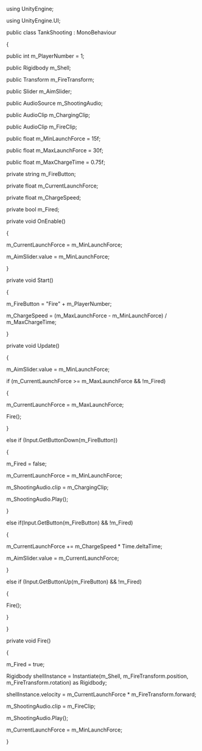 using UnityEngine;

using UnityEngine.UI;

public class TankShooting : MonoBehaviour

{

public int m_PlayerNumber = 1;

public Rigidbody m_Shell;

public Transform m_FireTransform;

public Slider m_AimSlider;

public AudioSource m_ShootingAudio;

public AudioClip m_ChargingClip;

public AudioClip m_FireClip;

public float m_MinLaunchForce = 15f;

public float m_MaxLaunchForce = 30f;

public float m_MaxChargeTime = 0.75f;

private string m_FireButton;

private float m_CurrentLaunchForce;

private float m_ChargeSpeed;

private bool m_Fired;

private void OnEnable()

{

m_CurrentLaunchForce = m_MinLaunchForce;

m_AimSlider.value = m_MinLaunchForce;

}

private void Start()

{

m_FireButton = "Fire" + m_PlayerNumber;

m_ChargeSpeed = (m_MaxLaunchForce - m_MinLaunchForce) / m_MaxChargeTime;

}

private void Update()

{

m_AimSlider.value = m_MinLaunchForce;

if (m_CurrentLaunchForce >= m_MaxLaunchForce && !m_Fired)

{

m_CurrentLaunchForce = m_MaxLaunchForce;

Fire();

}

else if (Input.GetButtonDown(m_FireButton))

{

m_Fired = false;

m_CurrentLaunchForce = m_MinLaunchForce;

m_ShootingAudio.clip = m_ChargingClip;

m_ShootingAudio.Play();

}

else if(Input.GetButton(m_FireButton) && !m_Fired)

{

m_CurrentLaunchForce += m_ChargeSpeed * Time.deltaTime;

m_AimSlider.value = m_CurrentLaunchForce;

}

else if (Input.GetButtonUp(m_FireButton) && !m_Fired)

{

Fire();

}

}

private void Fire()

{

m_Fired = true;

Rigidbody shellInstance = Instantiate(m_Shell, m_FireTransform.position, m_FireTransform.rotation) as Rigidbody;

shellInstance.velocity = m_CurrentLaunchForce * m_FireTransform.forward;

m_ShootingAudio.clip = m_FireClip;

m_ShootingAudio.Play();

m_CurrentLaunchForce = m_MinLaunchForce;

}